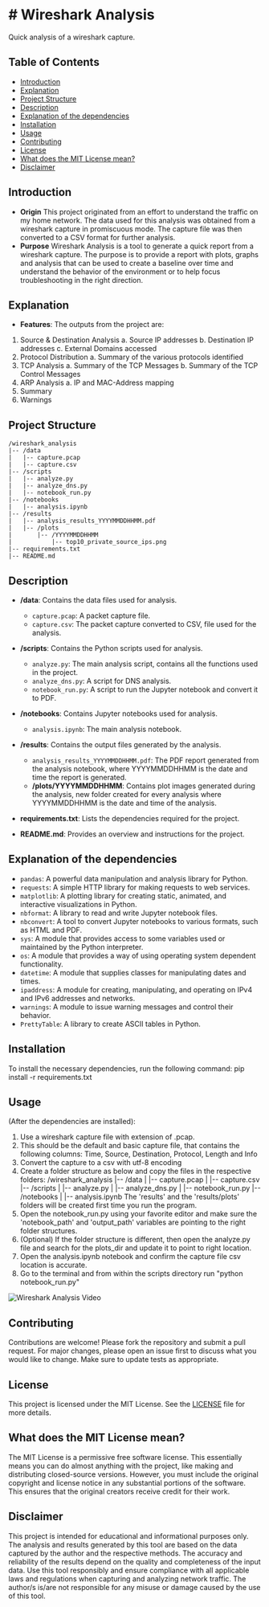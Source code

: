 # # Wireshark Analysis

Quick analysis of a  wireshark capture.

## Table of Contents
- [Introduction](#introduction)
- [Explanation](#explanation)
- [Project Structure](#project-structure)
- [Description](#description)
- [Explanation of the dependencies](#explanation-of-the-dependencies)
- [Installation](#installation)
- [Usage](#usage)
- [Contributing](#contributing)
- [License](#license)
- [What does the MIT License mean?](#what-does-the-mit-license-mean)
- [Disclaimer](#disclaimer)

## Introduction
- **Origin**
This project originated from an effort to understand the traffic on my home network. The data used for this analysis was obtained from a wireshark capture in promiscuous mode. The capture file was then converted to a CSV format for further analysis. 
- **Purpose**
Wireshark Analysis is a tool to generate a quick report from a wireshark capture. The purpose is to provide a report with plots, graphs and analysis that can be used to create a baseline over time and understand the behavior of the environment or to help focus troubleshooting in the right direction. 

## Explanation

- **Features**: The outputs from the project are:
1. Source & Destination Analysis
    a. Source IP addresses
    b. Destination IP addresses
    c. External Domains accessed
2. Protocol Distribution
    a. Summary of the various protocols identified
3. TCP Analysis
    a. Summary of the TCP Messages
    b. Summary of the TCP Control Messages
4. ARP Analysis
    a. IP and MAC-Address mapping
5. Summary
6. Warnings

## Project Structure
```
/wireshark_analysis
|-- /data
|   |-- capture.pcap
|   |-- capture.csv
|-- /scripts
|   |-- analyze.py
|   |-- analyze_dns.py
|   |-- notebook_run.py
|-- /notebooks
|   |-- analysis.ipynb
|-- /results
|   |-- analysis_results_YYYYMMDDHHMM.pdf
|   |-- /plots
|       |-- /YYYYMMDDHHMM
|           |-- top10_private_source_ips.png
|-- requirements.txt
|-- README.md
```
## Description

- **/data**: Contains the data files used for analysis.
  - `capture.pcap`: A packet capture file.
  - `capture.csv`: The packet capture converted to CSV, file used for the analysis.

- **/scripts**: Contains the Python scripts used for analysis.
  - `analyze.py`: The main analysis script, contains all the functions used in the project.
  - `analyze_dns.py`: A script for DNS analysis.
  - `notebook_run.py`: A script to run the Jupyter notebook and convert it to PDF.

- **/notebooks**: Contains Jupyter notebooks used for analysis.
  - `analysis.ipynb`: The main analysis notebook.

- **/results**: Contains the output files generated by the analysis.
  - `analysis_results_YYYYMMDDHHMM.pdf`: The PDF report generated from the analysis notebook, where YYYYMMDDHHMM is the date and time the report is generated.
  - **/plots/YYYYMMDDHHMM**: Contains plot images generated during the analysis, new folder created for every analysis where YYYYMMDDHHMM is the date and time of the analysis.
   
- **requirements.txt**: Lists the dependencies required for the project.

- **README.md**: Provides an overview and instructions for the project.

## Explanation of the dependencies
- `pandas`: A powerful data manipulation and analysis library for Python.
- `requests`: A simple HTTP library for making requests to web services.
- `matplotlib`: A plotting library for creating static, animated, and interactive visualizations in Python.
- `nbformat`: A library to read and write Jupyter notebook files.
- `nbconvert`: A tool to convert Jupyter notebooks to various formats, such as HTML and PDF.
- `sys`: A module that provides access to some variables used or maintained by the Python interpreter.
- `os`: A module that provides a way of using operating system dependent functionality.
- `datetime`: A module that supplies classes for manipulating dates and times.
- `ipaddress`: A module for creating, manipulating, and operating on IPv4 and IPv6 addresses and networks.
- `warnings`: A module to issue warning messages and control their behavior.
- `PrettyTable`: A library to create ASCII tables in Python.

## Installation
To install the necessary dependencies, run the following command:
pip install -r requirements.txt

## Usage 
(After the dependencies are installed): 
1. Use a wireshark capture file with extension of .pcap.
2. This should be the default and basic capture file, that contains the following columns: Time, Source, Destination, Protocol, Length and Info
3. Convert the capture to a csv with utf-8 encoding
4. Create a folder structure as below and copy the files in the respective folders:
/wireshark_analysis
|-- /data
|   |-- capture.pcap
|   |-- capture.csv
|-- /scripts
|   |-- analyze.py
|   |-- analyze_dns.py
|   |-- notebook_run.py
|-- /notebooks
|   |-- analysis.ipynb
The 'results' and the 'results/plots' folders will be created first time you run the program.
5. Open the notebook_run.py using your favorite editor and make sure the 'notebook_path' and 'output_path' variables are pointing to the right folder structures. 
6. (Optional) If the folder structure is different, then open the analyze.py file and search for the plots_dir and update it to point to right location.
7. Open the analysis.ipynb notebook and confirm the capture file csv location is accurate.
8. Go to the terminal and from within the scripts directory run "python notebook_run.py"

![Wireshark Analysis Video](https://github.com/Bytes0x400/wireshark_analysis/blob/main/capture.gif)

## Contributing
Contributions are welcome! Please fork the repository and submit a pull request. For major changes, please open an issue first to discuss what you would like to change. Make sure to update tests as appropriate.

## License
 This project is licensed under the MIT License. See the [LICENSE](https://opensource.org/licenses/MIT) file for more details.

## What does the MIT License mean?
The MIT License is a permissive free software license. This essentially means you can do almost anything with the project, like making and distributing closed-source versions. However, you must include the original copyright and license notice in any substantial portions of the software. This ensures that the original creators receive credit for their work.

## Disclaimer
This project is intended for educational and informational purposes only. The analysis and results generated by this tool are based on the data captured by the author and the respective methods. The accuracy and reliability of the results depend on the quality and completeness of the input data. Use this tool responsibly and ensure compliance with all applicable laws and regulations when capturing and analyzing network traffic. The author/s is/are not responsible for any misuse or damage caused by the use of this tool.

